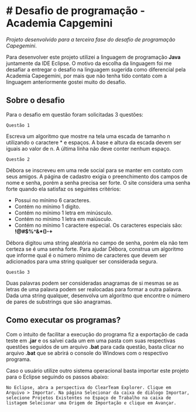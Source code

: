 # # Desafio de programação - Academia Capgemini


_Projeto desenvolvido para a terceira fase do desafio de programação Capegemini_.

Para desenvolver este projeto utilizei a linguagem de programação **Java** juntamente da IDE Eclipse.
O motivo da escolha da linguagem foi me desafiar a entregar o desafio na linguagem sugerida como diferencial pela Academia Capegemini, por mais que não tenha tido contato com a linguagem anteriormente gostei muito do desafio.

## Sobre o desafio

Para o desafio em questão foram solicitadas 3 questões:

```Questão 1```

Escreva um algoritmo que mostre na tela uma escada de tamanho n utilizando o caractere * e espaços. A base e altura da escada devem ser iguais ao valor de n. A última linha não deve conter nenhum espaço.

```Questão 2```

Débora se inscreveu em uma rede social para se manter em contato com seus amigos. A página de cadastro exigia o preenchimento dos campos de nome e senha, porém a senha precisa ser forte. O site considera uma senha forte quando ela satisfaz os seguintes critérios:

- Possui no mínimo 6 caracteres.
- Contém no mínimo 1 digito.
- Contém no mínimo 1 letra em minúsculo.
- Contém no mínimo 1 letra em maiúsculo.
- Contém no mínimo 1 caractere especial. Os caracteres especiais são: **!@#$%^&*()-+**

Débora digitou uma string aleatória no campo de senha, porém ela não tem certeza se é uma senha forte. Para ajudar Débora, construa um algoritmo que informe qual é o número mínimo de caracteres que devem ser adicionados para uma string qualquer ser considerada segura.

```Questão 3```

Duas palavras podem ser consideradas anagramas de si mesmas se as letras de uma palavra podem ser realocadas para formar a outra palavra. Dada uma string qualquer, desenvolva um algoritmo que encontre o número de pares de substrings que são anagramas.

## Como executar os programas?

Com o intuito de facilitar a execução do programa fiz a exportação de cada teste em **.jar** e os salvei cada um em uma pasta com suas respectivas questões seguidos de um arquivo **.bat** para cada questão, basta clicar no arquivo **.bat** que se abrirá o console do Windows com o respectivo programa.

Caso o usuário utilize outro sistema operacional basta importar este projeto para o Eclipse seguindo os passos abaixo:

``No Eclipse, abra a perspectiva do ClearTeam Explorer. Clique em Arquivo > Importar. Na página Selecionar da caixa de diálogo Importar, selecione Projetos Existentes no Espaço de Trabalho na caixa de listagem Selecionar uma Origem de Importação e clique em Avançar.``

